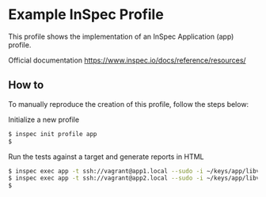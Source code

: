 Example InSpec Profile
======================

This profile shows the implementation of an InSpec Application (app) profile.

Official documentation
https://www.inspec.io/docs/reference/resources/

How to
------

To manually reproduce the creation of this profile, follow the steps below:

Initialize a new profile

```bash
$ inspec init profile app
$
```

Run the tests against a target and generate reports in HTML

```bash
$ inspec exec app -t ssh://vagrant@app1.local --sudo -i ~/keys/app/libvirt/private_key --reporter html:app1.local.html
$ inspec exec app -t ssh://vagrant@app2.local --sudo -i ~/keys/app/libvirt/private_key --reporter html:app2.local.html
$
```
